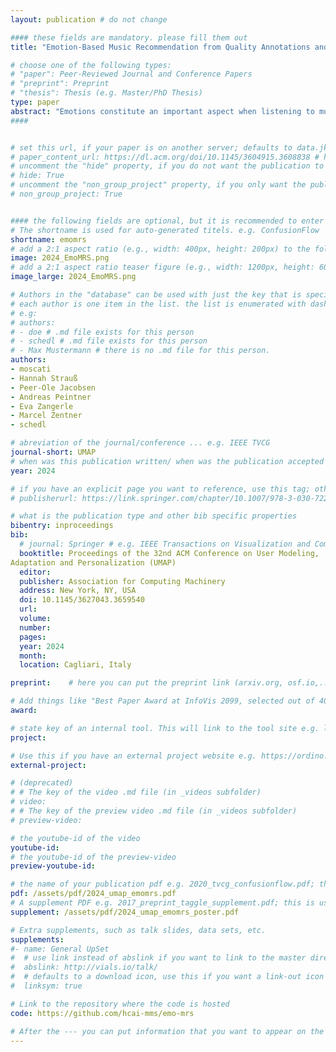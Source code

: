 ```yaml
---
layout: publication # do not change

#### these fields are mandatory. please fill them out
title: "Emotion-Based Music Recommendation from Quality Annotations and Large-Scale User-Generated Tags" # title of your publication 

# choose one of the following types:
# "paper": Peer-Reviewed Journal and Conference Papers
# "preprint": Preprint
# "thesis": Thesis (e.g. Master/PhD Thesis)
type: paper
abstract: "Emotions constitute an important aspect when listening to music. While manual annotations from user studies grounded in psychological research on music and emotions provide a well-defined and fine-grained description of the emotions evoked when listening to a music track, user-generated tags provide an alternative view stemming from large-scale data. In this work, we examine the relationship between these two emotional characterizations of music and analyze their impact on the performance of emotion-based music recommender systems individually and jointly. Our analysis shows that (i) the agreement between the two characterizations, as measured with Cohen's $\kappa$ coefficient and Kendall rank correlation, is often low, (ii) Leveraging the emotion profile based on the intensity of evoked emotions from high-quality annotations leads to performances that are stable across different recommendation algorithms; (iii) Simultaneously leveraging the emotion profiles based on high-quality and large-scale annotations allows to provide recommendations that are less exposed to the low accuracy that algorithms might reach when leveraging one type of data, only."
####


# set this url, if your paper is on another server; defaults to data.jku-vds-lab.at
# paper_content_url: https://dl.acm.org/doi/10.1145/3604915.3608838 # https://dl.acm.org/doi/abs/10.1145/3511808.3557656
# uncomment the "hide" property, if you do not want the publication to be displayed on the website (usually you don't need this)
# hide: True
# uncomment the "non_group_project" property, if you only want the publication to be displayed on your personal page (i.e. publications where you contributed, but does not have anything to do with the Vis Group e.g. Master Thesis,...)
# non_group_project: True


#### the following fields are optional, but it is recommended to enter as much information as possible
# The shortname is used for auto-generated titels. e.g. ConfusionFlow
shortname: emomrs
# add a 2:1 aspect ratio (e.g., width: 400px, height: 200px) to the folder /assets/images/papers/ e.g. 2020_tvcg_confusionflow.png
image: 2024_EmoMRS.png
# add a 2:1 aspect ratio teaser figure (e.g., width: 1200px, height: 600px) to the folder /assets/images/papers/ e.g. 2020_tvcg_confusionflow_teaser.png
image_large: 2024_EmoMRS.png

# Authors in the "database" can be used with just the key that is specified in the corresponding .md file (usually it is the lastname in lower case e.g. doe). Authors that do not have an individual page here should be stated with their full name (e.g. John Doe)
# each author is one item in the list. the list is enumerated with dashes ("-")
# e.g:
# authors:
# - doe # .md file exists for this person
# - schedl # .md file exists for this person
# - Max Mustermann # there is no .md file for this person.
authors:
- moscati
- Hannah Strauß
- Peer-Ole Jacobsen
- Andreas Peintner
- Eva Zangerle
- Marcel Zentner
- schedl

# abreviation of the journal/conference ... e.g. IEEE TVCG
journal-short: UMAP
# when was this publication written/ when was the publication accepted (e.g. 2020)
year: 2024

# if you have an explicit page you want to reference, use this tag; otherwise it will be generated from your doi
# publisherurl: https://link.springer.com/chapter/10.1007/978-3-030-72240-1_60 # add link to publisher page of your publication

# what is the publication type and other bib specific properties
bibentry: inproceedings
bib:
  # journal: Springer # e.g. IEEE Transactions on Visualization and Computer Graphics (to appear)
  booktitle: Proceedings of the 32nd ACM Conference on User Modeling,
Adaptation and Personalization (UMAP)
  editor: 
  publisher: Association for Computing Machinery
  address: New York, NY, USA
  doi: 10.1145/3627043.3659540
  url:  
  volume: 
  number: 
  pages: 
  year: 2024
  month: 
  location: Cagliari, Italy

preprint:	 # here you can put the preprint link (arxiv.org, osf.io,...) e.g. https://arxiv.org/abs/1910.00969

# Add things like "Best Paper Award at InfoVis 2099, selected out of 4000 submissions"
award:

# state key of an internal tool. This will link to the tool site e.g. lineup (usually not needed)
project: 

# Use this if you have an external project website e.g. https://ordino.caleydoapp.org/
external-project: 

# (deprecated)
# # The key of the video .md file (in _videos subfolder)
# video: 
# # The key of the preview video .md file (in _videos subfolder)
# preview-video:

# the youtube-id of the video
youtube-id:
# the youtube-id of the preview-video
preview-youtube-id: 

# the name of your publication pdf e.g. 2020_tvcg_confusionflow.pdf; this is usually uploaded to the caleydo aws server
pdf: /assets/pdf/2024_umap_emomrs.pdf
# A supplement PDF e.g. 2017_preprint_taggle_supplement.pdf; this is usually uploaded to the caleydo aws server
supplement: /assets/pdf/2024_umap_emomrs_poster.pdf

# Extra supplements, such as talk slides, data sets, etc.
supplements:
#- name: General UpSet
#  # use link instead of abslink if you want to link to the master directory
#  abslink: http://vials.io/talk/
#  # defaults to a download icon, use this if you want a link-out icon
#  linksym: true

# Link to the repository where the code is hosted
code: https://github.com/hcai-mms/emo-mrs

# After the --- you can put information that you want to appear on the website using markdown formatting or HTML. A good example are acknowledgements, extra references, an erratum, etc.
---
```

